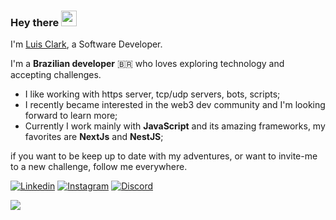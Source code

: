 ### Hey there <img src="https://media.giphy.com/media/hvRJCLFzcasrR4ia7z/giphy.gif" width="25px">

I'm [Luis Clark](https://www.linkedin.com/in/joaoluisclark/), a Software Developer.

I'm a **Brazilian developer** 🇧🇷 who loves exploring technology and accepting challenges.

- I like working with https server, tcp/udp servers, bots, scripts;
- I recently became interested in the web3 dev community and I'm looking forward to learn more;
- Currently I work mainly with **JavaScript** and its amazing frameworks, my favorites are **NextJs** and **NestJS**;

if you want to be keep up to date with my adventures, or want to invite-me to a new challenge, follow me everywhere.

[![Linkedin](https://img.shields.io/badge/LinkedIn-555555?style=for-the-badge&logo=linkedin&logoColor=white)](https://www.linkedin.com/in/joaoluisclark/) [![Instagram](https://img.shields.io/badge/Instagram-555555?style=for-the-badge&logo=instagram)](https://instagram.com/luisclark_)
[![Discord](https://img.shields.io/badge/Discord-555555?style=for-the-badge&logo=discord&logoColor=white)](https://discord.com/users/Luis%20Clark#1254)

![](https://komarev.com/ghpvc/?username=clarkjoao&color=lightgrey&style=flat)
